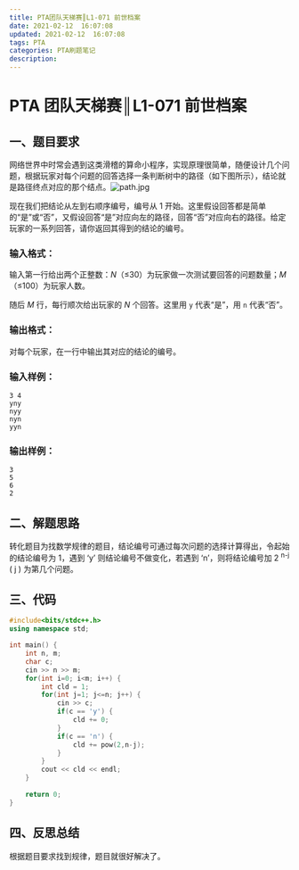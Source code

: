 ```yaml
---
title: PTA团队天梯赛║L1-071 前世档案
date: 2021-02-12  16:07:08
updated: 2021-02-12  16:07:08
tags: PTA
categories: PTA刷题笔记
description:
---
```


# PTA 团队天梯赛║L1-071 前世档案

## 一、题目要求

网络世界中时常会遇到这类滑稽的算命小程序，实现原理很简单，随便设计几个问题，根据玩家对每个问题的回答选择一条判断树中的路径（如下图所示），结论就是路径终点对应的那个结点。![path.jpg](https://img-blog.csdnimg.cn/img_convert/d0cc6b8b9b54174feb6f0d2f2a0e239a.png)

现在我们把结论从左到右顺序编号，编号从 1 开始。这里假设回答都是简单的“是”或“否”，又假设回答“是”对应向左的路径，回答“否”对应向右的路径。给定玩家的一系列回答，请你返回其得到的结论的编号。

### 输入格式：

输入第一行给出两个正整数：*N*（≤30）为玩家做一次测试要回答的问题数量；*M*（≤100）为玩家人数。

随后 *M* 行，每行顺次给出玩家的 *N* 个回答。这里用 `y` 代表“是”，用 `n` 代表“否”。

### 输出格式：

对每个玩家，在一行中输出其对应的结论的编号。

### 输入样例：

```in
3 4
yny
nyy
nyn
yyn
```

### 输出样例：

```out
3
5
6
2
```

## 二、解题思路

转化题目为找数学规律的题目，结论编号可通过每次问题的选择计算得出，令起始的结论编号为 1，遇到 ‘y’ 则结论编号不做变化，若遇到 ‘n’，则将结论编号加 2 <sup>n-j</sup> ( j ) 为第几个问题。

## 三、代码

```cpp
#include<bits/stdc++.h>
using namespace std;

int main() {
    int n, m;
    char c;
    cin >> n >> m;
    for(int i=0; i<m; i++) {
        int cld = 1;
        for(int j=1; j<=n; j++) {
            cin >> c;
            if(c == 'y') {
                cld += 0;
            }
            if(c == 'n') {
                cld += pow(2,n-j);
            }
        }
        cout << cld << endl;
    }
    
    return 0;
}
```

## 四、反思总结

根据题目要求找到规律，题目就很好解决了。